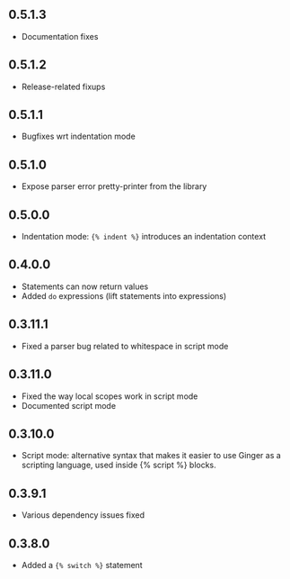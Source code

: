 ## 0.5.1.3

- Documentation fixes

## 0.5.1.2

- Release-related fixups

## 0.5.1.1

- Bugfixes wrt indentation mode

## 0.5.1.0

- Expose parser error pretty-printer from the library

## 0.5.0.0

- Indentation mode: `{% indent %}` introduces an indentation context

## 0.4.0.0

- Statements can now return values
- Added `do` expressions (lift statements into expressions)

## 0.3.11.1

- Fixed a parser bug related to whitespace in script mode

## 0.3.11.0

- Fixed the way local scopes work in script mode
- Documented script mode

## 0.3.10.0

- Script mode: alternative syntax that makes it easier to use
  Ginger as a scripting language, used inside {% script %} blocks.

## 0.3.9.1

- Various dependency issues fixed

## 0.3.8.0

- Added a `{% switch %}` statement
